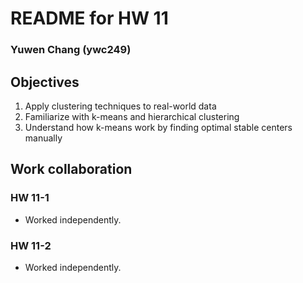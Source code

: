 # README for HW 11

### Yuwen Chang (ywc249)

## Objectives
1. Apply clustering techniques to real-world data
2. Familiarize with k-means and hierarchical clustering
3. Understand how k-means work by finding optimal stable centers manually

## Work collaboration

### HW 11-1
- Worked independently.

### HW 11-2
- Worked independently.